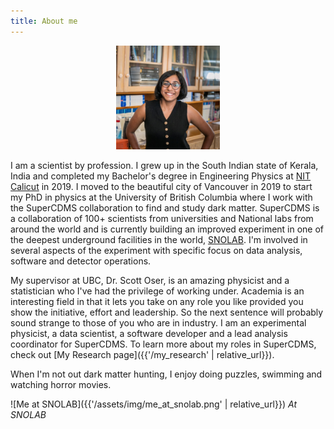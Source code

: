 ```yaml
---
title: About me
---
```


<p align="center">
  <img width="33%" src="/assets/img/Profile.jpg"/>
</p>

I am a scientist by profession. I grew up in the South Indian state of Kerala, India and completed my Bachelor's degree in Engineering Physics at [NIT Calicut](https://nitc.ac.in/about-us) in 2019. I moved to the beautiful city of Vancouver in 2019 to start my PhD in physics at the University of British Columbia where I work with the SuperCDMS collaboration to find and study dark matter. SuperCDMS is a collaboration of 100+ scientists from universities and National labs from around the world and is currently building an improved experiment in one of the deepest underground facilities in the world, [SNOLAB](https://www.snolab.ca/about/about-snolab/). I'm involved in several aspects of the experiment with specific focus on data analysis, software and detector operations.

My supervisor at UBC, Dr. Scott Oser, is an amazing physicist and a statistician who I've had the privilege of working under. Academia is an interesting field in that it lets you take on any role you like provided you show the initiative, effort and leadership. So the next sentence will probably sound strange to those of you who are in industry. I am an experimental physicist, a data scientist, a software developer and a lead analysis coordinator for SuperCDMS. To learn more about my roles in SuperCDMS, check out [My Research page]({{'/my_research' | relative_url}}).

When I'm not out dark matter hunting, I enjoy doing puzzles, swimming and watching horror movies.

![Me at SNOLAB]({{'/assets/img/me_at_snolab.png' | relative_url}})
*At SNOLAB*